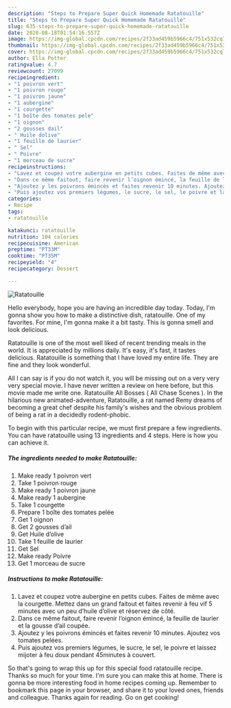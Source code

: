 ```yaml
---
description: "Steps to Prepare Super Quick Homemade Ratatouille"
title: "Steps to Prepare Super Quick Homemade Ratatouille"
slug: 635-steps-to-prepare-super-quick-homemade-ratatouille
date: 2020-08-18T01:54:16.557Z
image: https://img-global.cpcdn.com/recipes/2f33ad459b5966c4/751x532cq70/ratatouille-photo-principale-de-la-recette.jpg
thumbnail: https://img-global.cpcdn.com/recipes/2f33ad459b5966c4/751x532cq70/ratatouille-photo-principale-de-la-recette.jpg
cover: https://img-global.cpcdn.com/recipes/2f33ad459b5966c4/751x532cq70/ratatouille-photo-principale-de-la-recette.jpg
author: Ella Potter
ratingvalue: 4.7
reviewcount: 27099
recipeingredient:
- "1 poivron vert"
- "1 poivron rouge"
- "1 poivron jaune"
- "1 aubergine"
- "1 courgette"
- "1 boîte des tomates pele"
- "1 oignon"
- "2 gousses dail"
- " Huile dolive"
- "1 feuille de laurier"
- " Sel"
- " Poivre"
- "1 morceau de sucre"
recipeinstructions:
- "Lavez et coupez votre aubergine en petits cubes. Faites de même avec la courgette. Mettez dans un grand faitout et faites revenir à feu vif 5 minutes avec un peu d’huile d’olive et réservez de côté."
- "Dans ce même faitout, faire revenir l’oignon émincé, la feuille de laurier et la gousse d’ail coupée."
- "Ajoutez y les poivrons émincés et faites revenir 10 minutes. Ajoutez vos tomates pelées."
- "Puis ajoutez vos premiers légumes, le sucre, le sel, le poivre et laissez mijoter à feu doux pendant 45minutes à couvert."
categories:
- Recipe
tags:
- ratatouille

katakunci: ratatouille 
nutrition: 104 calories
recipecuisine: American
preptime: "PT33M"
cooktime: "PT35M"
recipeyield: "4"
recipecategory: Dessert

---
```



![Ratatouille](https://img-global.cpcdn.com/recipes/2f33ad459b5966c4/751x532cq70/ratatouille-photo-principale-de-la-recette.jpg)

Hello everybody, hope you are having an incredible day today. Today, I'm gonna show you how to make a distinctive dish, ratatouille. One of my favorites. For mine, I'm gonna make it a bit tasty. This is gonna smell and look delicious.

Ratatouille is one of the most well liked of recent trending meals in the world. It is appreciated by millions daily. It's easy, it's fast, it tastes delicious. Ratatouille is something that I have loved my entire life. They are fine and they look wonderful.

All I can say is if you do not watch it, you will be missing out on a very very very special movie. I have never written a review on here before, but this movie made me write one. Ratatouille All Bosses ( All Chase Scenes ). In the hilarious new animated-adventure, Ratatouille, a rat named Remy dreams of becoming a great chef despite his family&#39;s wishes and the obvious problem of being a rat in a decidedly rodent-phobic.


To begin with this particular recipe, we must first prepare a few ingredients. You can have ratatouille using 13 ingredients and 4 steps. Here is how you can achieve it.

<!--inarticleads1-->

##### The ingredients needed to make Ratatouille:

1. Make ready 1 poivron vert
1. Take 1 poivron rouge
1. Make ready 1 poivron jaune
1. Make ready 1 aubergine
1. Take 1 courgette
1. Prepare 1 boîte des tomates pelée
1. Get 1 oignon
1. Get 2 gousses d’ail
1. Get  Huile d’olive
1. Take 1 feuille de laurier
1. Get  Sel
1. Make ready  Poivre
1. Get 1 morceau de sucre




<!--inarticleads2-->

##### Instructions to make Ratatouille:

1. Lavez et coupez votre aubergine en petits cubes. Faites de même avec la courgette. Mettez dans un grand faitout et faites revenir à feu vif 5 minutes avec un peu d’huile d’olive et réservez de côté.
1. Dans ce même faitout, faire revenir l’oignon émincé, la feuille de laurier et la gousse d’ail coupée.
1. Ajoutez y les poivrons émincés et faites revenir 10 minutes. Ajoutez vos tomates pelées.
1. Puis ajoutez vos premiers légumes, le sucre, le sel, le poivre et laissez mijoter à feu doux pendant 45minutes à couvert.




So that's going to wrap this up for this special food ratatouille recipe. Thanks so much for your time. I'm sure you can make this at home. There is gonna be more interesting food in home recipes coming up. Remember to bookmark this page in your browser, and share it to your loved ones, friends and colleague. Thanks again for reading. Go on get cooking!
